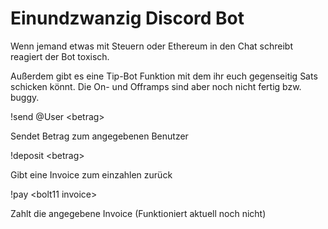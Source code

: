# Einundzwanzig Discord Bot

Wenn jemand etwas mit Steuern oder Ethereum in den Chat schreibt reagiert der Bot toxisch.

Außerdem gibt es eine Tip-Bot Funktion mit dem ihr euch gegenseitig Sats schicken könnt. Die On- und Offramps sind aber noch nicht fertig bzw. buggy. 

!send @User \<betrag>
  
Sendet Betrag zum angegebenen Benutzer

!deposit \<betrag>
  
Gibt eine Invoice zum einzahlen zurück

!pay \<bolt11 invoice>
  
Zahlt die angegebene Invoice (Funktioniert aktuell noch nicht)
  
